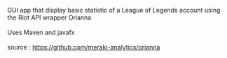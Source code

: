 GUI app that display basic statistic of a League of Legends account using the Riot API wrapper Orianna\
\
Uses Maven and javafx\
\
source : https://github.com/meraki-analytics/orianna

